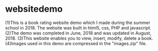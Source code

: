 # websitedemo
(1)This is a book rating website demo which I made during the summer school in 2018. The website was built in html5, css, PHP and javascript.
(2)The demo was completed in June, 2018 and was updated in August, 2018.
(3)This website enables you to view, insert, modify, delete a book.
(4)Images used in this demo are compressed in the "images.zip" file.
